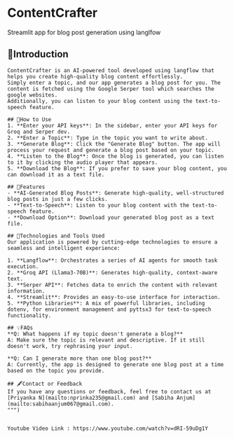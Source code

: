 # ContentCrafter
Streamlit app for blog post generation using langlfow

## 📃Introduction
    ContentCrafter is an AI-powered tool developed using langflow that helps you create high-quality blog content effortlessly. 
    Simply enter a topic, and our app generates a blog post for you. The content is fetched using the Google Serper tool which searches the google websites.
    Additionally, you can listen to your blog content using the text-to-speech feature.

    ## 📌How to Use
    1. **Enter your API keys**: In the sidebar, enter your API keys for Groq and Serper dev.
    2. **Enter a Topic**: Type in the topic you want to write about.
    3. **Generate Blog**: Click the "Generate Blog" button. The app will process your request and generate a blog post based on your topic.
    4. **Listen to the Blog**: Once the blog is generated, you can listen to it by clicking the audio player that appears.
    5. **Download the Blog**: If you prefer to save your blog content, you can download it as a text file.

    ## 🧩Features
    - **AI-Generated Blog Posts**: Generate high-quality, well-structured blog posts in just a few clicks.
    - **Text-to-Speech**: Listen to your blog content with the text-to-speech feature.
    - **Download Option**: Download your generated blog post as a text file.
    
    ## 🔗Technologies and Tools Used
    Our application is powered by cutting-edge technologies to ensure a seamless and intelligent experience:

    1. **Langflow**: Orchestrates a series of AI agents for smooth task execution.
    2. **Groq API (Llama3-70B)**: Generates high-quality, context-aware text.
    3. **Serper API**: Fetches data to enrich the content with relevant information.
    4. **Streamlit**: Provides an easy-to-use interface for interaction.
    5. **Python Libraries**: A mix of powerful libraries, including dotenv, for environment management and pyttsx3 for text-to-speech functionality.

    ## 💡FAQs
    **Q: What happens if my topic doesn't generate a blog?**  
    A: Make sure the topic is relevant and descriptive. If it still doesn't work, try rephrasing your input.

    **Q: Can I generate more than one blog post?**  
    A: Currently, the app is designed to generate one blog post at a time based on the topic you provide.

    ## 🖋Contact or Feedback
    If you have any questions or feedback, feel free to contact us at [Priyanka N](mailto:nprinka235@gmail.com) and [Sabiha Anjum](mailto:sabihaanjum067@gmail.com).
    """)


    Youtube Video Link : https://www.youtube.com/watch?v=dRI-59uDg1Y
